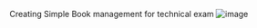 Creating Simple Book management for technical exam
![image](https://github.com/user-attachments/assets/a560bbf7-131a-40d7-8e85-40b4811b9d79)
